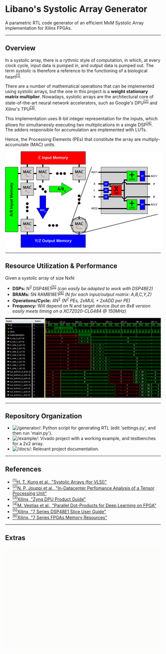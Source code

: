 # Libano's Systolic Array Generator
A parametric RTL code generator of an efficient MxM Systolic Array implementation for Xilinx FPGAs.

---

## Overview

In a systolic array, there is a rythmic style of computation, in which, at every clock cycle, input data is pumped in, and output data is pumped out.
The term *systolic* is therefore a reference to the functioning of a biological heart<sup>[[1]](https://books.google.com.br/books/about/Systolic_Arrays_for_VLSI.html?id=pAKfHAAACAAJ&redir_esc=y)</sup>.

There are a number of mathematical operations that can be implemented using systolic arrays, but the one in this project is a **weight stationary matrix multiplier**. Nowadays, systolic arrays are the architectural core of state-of-the-art neural network accelerators, such as Google's DPU<sup>[[2]](https://ieeexplore.ieee.org/abstract/document/8192463)</sup> and Xilinx's TPU<sup>[[3]](https://www.xilinx.com/support/documentation/ip_documentation/dpu/v3_1/pg338-dpu.pdf)</sup>.

This implementation uses 8-bit integer representation for the inputs, which allows for simultaneosly executing two multiplications in a single DSP<sup>[[4]](https://ieeexplore.ieee.org/document/8056863)</sup>.
The adders responsible for accumulation are implemented with LUTs.

Hence, the Processing Elements (PEs) that constitute the array are multiply-accumulate (MAC) units.

![array-mem-pe](/docs/array-mem-pe.png)

---

## Resource Utilization & Performance

Given a systolic array of size NxN:
- **DSPs:** N<sup>2</sup> DSP48E1<sup>[[5]](https://www.xilinx.com/support/documentation/user_guides/ug479_7Series_DSP48E1.pdf)</sup> *(can easily be adapted to work with DSP48E2)*
- **BRAMs:** 5N RAMB18E1<sup>[[6]](https://www.xilinx.com/support/documentation/user_guides/ug473_7Series_Memory_Resources.pdf)</sup> *(N for each input/output matrix: A,B,C,Y,Z)*
- **Operations/Cycle:** 4N<sup>2</sup> *(N<sup>2</sup> PEs, 2xMUL + 2xADD per PE)*
- **Frequency:** Will depend on N and target device *(but an 8x8 version easily meets timing on a XC7Z020-CLG484 @ 150MHz)*

![testbench](/docs/testbench.png)

---

## Repository Organization

- ![/generator/](/generator/): Python script for generating RTL (edit 'settings.py', and then run 'main.py').
- ![/example/](/example/): Vivado project with a working example, and testbenches for a 2x2 array.
- ![/docs/](/docs/): Relevant project documentation.

---

## References

- [<sup>[1]</sup>H. T. Kung et al., "Systolic Arrays (for VLSI)"](https://books.google.com.br/books/about/Systolic_Arrays_for_VLSI.html?id=pAKfHAAACAAJ&redir_esc=y)
- [<sup>[2]</sup>N. P. Jouppi et al., "In-Datacenter Perfomance Analysis of a Tensor Processing Unit"](https://ieeexplore.ieee.org/abstract/document/8192463)
- [<sup>[3]</sup>Xilinx, "Zynq DPU Product Guide"](https://www.xilinx.com/support/documentation/ip_documentation/dpu/v3_1/pg338-dpu.pdf)
- [<sup>[4]</sup>M. Vestias et al., "Parallel Dot-Products for Deep Learning on FPGA"](https://ieeexplore.ieee.org/document/8056863)
- [<sup>[5]</sup>Xilinx, "7 Series DSP48E1 Slice User Guide"](https://www.xilinx.com/support/documentation/user_guides/ug479_7Series_DSP48E1.pdf)
- [<sup>[6]</sup>Xilinx, "7 Series FPGAs Memory Resources"](https://www.xilinx.com/support/documentation/user_guides/ug473_7Series_Memory_Resources.pdf)

---

## Extras
![systolic-demo](/docs/systolic-demo.gif)
